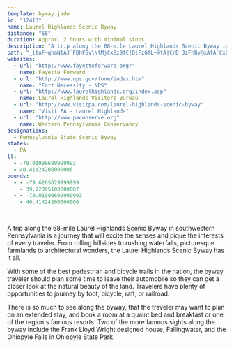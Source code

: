 ```yaml
---
template: byway.jade
id: "12413"
name: Laurel Highlands Scenic Byway
distance: "68"
duration: Approx. 2 hours with minimal stops.
description: "A trip along the 68-mile Laurel Highlands Scenic Byway in southwestern Pennsylvania is a journey that will excite the senses and pique the interests of every traveler."
path: "_ltuF~qhaNtAJ`FDhFGv\\tMjCxBzBfC|DlFzGfL~@tA|CrD`JzFnBv@xAfA`CxBtLhN|JdMvJnMpC|Ezq@pgArCxDhNpWhE`K|BfJxAtQdCzQl@zISlEwDx\\g@rGy@zGhStErAh@p@DrCQdFl@pBx@fBpFxAtFrBnJrAjEjBxBdEtBnBx@|Cx@fMdGzE~A|DbFbFhRlEdI|EfFrBzClApDjAzEl@lB~AfDlCfDd@dAhAzCh@vBZxCP~ENpM?pUJvINzDlAfObBvP^lBt@dC|BlEbV~a@`GpSZr@vApBv^dW~@dA|@xAn@lBlBhIZv@hApAvAfAn@ZxBd@z@BnKk@zJSzc@l@fC^d@AdFlA|JfFfCr@xBEdBe@pD[lCf@`A`@x@n@|A`Br@zAt@dCdAtGlBdEfAjAp@l@`Bj@dCNlA?lC\\tAj@xBtB|@`BbAhDxEnRlAvDnBbEhTd\\hEzDpCzAnAb@pCt@dRbD|BLnBK`LsCzEoB~PgLpAYpDKxAPbBf@d`@|MvCvAtA`A|AlBjAvBbNvYzM~^hChG|CrE~^b_@bCtChBjCbCfFV~@~\\xz@fC~E~AdCxNvOxDxE|BxBxAdBlMvMlA~At@~Ab@rDrChLfGfP~M~\\xBlI`EvXnAhLn@fChBhEvBzGxBlEdClClBxAzHfDzBtAvBvDZ~@tEhS`@nHRfKrArFlCbJd@lAHn@r@rBdBfDlFfG~AdBzHhId@r@v@p@|ErBlCMfL}BrCMvCm@rHwBx@J`D~@zDzArBh@dJzCpNfGzDr@hAb@lClCdBtBxAjAfB~@nB~AfDtCbBrB|FlKjAjBtGbGrEdF`GhJpKzQt@~@vSlKlLnGtm@~X|GdCfF~BtBxA|ArAjItJ~A~BbAjBbt@x}AzNnVhS~`@lAfBxEhJfE~Jbf@jxAbCjFzA`Cvd@zl@zLfPrCdDfGrErH`DfGt@rBh@vAFrFtDN\\lBxBp@DvPtOhRpO~AvBrF`KxQxUxOtTrEfI|R``@nCdIxAtGt@~EVj@Hz@zAxGxBlElFhHxAlEfAxHj@fHr@rEvA~CbCfDbIlIbEfDj_@pNbAt@r@`AbDxG|AtBdBfBpGxCtNhTl@d@tCxDfJ`MNZv@r@d@RrAn@b@CtV_X\\w@ZeB^iDReD?aAlA_@hDTzFoNfOq\\~KeXpHiRxI}Vv@sCn@gAbEcMjFaO|DwFfL{IlAcBx@qBrERbCVvGfAt@X|DzBnB|AlE~B`GtDzF~En@r@^DfXnV|C`CxCzApMfEpDdAzAVfASrG_@xDXx@`@xI`D~@t@nA`CXRxEbNlCdFxOpWto@ldAbExHxArEtA`KnLhh@bGzPhKvXrCnMdCrIlBlDbArAxAjAbEfBdC^pBDjOeCfCy@bCeArBcAjBoApC}@hDw@zHQ|Cm@dAa@r@i@bCoDXy@p@kA^eAnHqN`AsA`B_AnC}@vCEhBb@rAfArA~Az@r@|FdB`Dp@rClAdA~@lAfBbArBnAtEnOfo@t@lD|BxIrCfMX~LGtYr@nGbBtJ`ErMdBxDd@lBpD`FxFdFdDlEhCzEhQlc@|FfMrDrFbEnFpIjIlBxAtd@~Xr@r@xEgFbEoChOqApDEfIfBtD|BnGbHvFfH`C|AjDlA~i@tK`S`@pMd@~AS|Aq@~PiK|As@nB]vBP~@VhD`BbGrD`EjBpn@vIvSbCbCDtA[bAa@fJyFhBuAzH_EnDqAvCMlGyAtZsK~BgA`FaEhAa@xd@?xDb@vBt@tBbAhA|@rAtAfJdM|@d@nA`@tJ~@xD`BnPlIfCdAlElAbCfAxAjAtD`FpEzEhBtAlAf@zM`DxADhDMbDe@`EGlC\\~CbAbCfBNBjIvIxDrGhAdAd@RpArAhCxB`L`Eb@l@XIhC`A|KQtGV~Ad@tKfBxB@rCi@x@_@r@k@~@eArEsIhAgBrC_DbA_@hBUfVCrD[~Bg@pFChA\\fInGlAzA~CpFxArC|@fCd@dCh@bFHhNEnDJvGtArJ?~@GtAg@jDyDlLcBnGOdBC~BfAtD~CfGzKhXxB~DlEjJlAnCtAzDlAzA|BpAdALpDJ|FEbClB~BdApBJhCQxBBlCRjRbFjFBn@e@bCSdBRfDlAb@^xAxFr@fBd@`AhAjATl@fAb@xEl@vDSrElArBpANfD?bFt@rHr@dD~BfH`BxC~A^r@]h@\\j@n@\\|@j@lCR`CdB`Hd@dAlC`AhAbAxAhCr@h@r@F~DyBl@?d@LjFlHt@~BBvAg@zJLzDd@v@bEbEb@p@lGfO|AvCd@n@|Bf@pKe@rABbANpLpFxAlAj@~@?^`CtI|C`HzKhXrAlBhDtDbFpElAnA`AvB`@~AFrHRnBd@rAXj@~@`AfBjAxAr@bIlKpAxBx@fB`A~Cf@x@d@lCDjF\\tAxEhGxA~AfEpD~Al@`CVhB`@bA|@~@rBhCtGrAhFhQnW`@|@NfAl@`O|AfJh@bB~DxHbA~@zHxCxBXbB?dCR|Bd@n@XjH`F_A~BxFfIlHtD|BpCrGxCjGx@rAZbAp@~A~Ar@f@~@Rx@Kt@UXk@n@k@rAg@pJsBt@LhNlE|@r@xCvIP`Al@rAn@`AbBpBt@l@`GrCfBpBz@nAfCvErC`GrBzGz@nD?d@h@dD~@rNf@`EXfBh@`BbDrIrBlG^x@rGtFvCvD|FxEbBz@vHdCxAdAz@lAfUhe@xAvDrBzFlDvOd@~CXv@fDfDzB`Fv@p@n@X~@z@b@vBXlCHfB?nGYjCqAtE?v@v@lFnCfIhBzCh@vBrAzHHrA?lGEdDIlBOf@aHfFi@`AvDuAxAQhBg@|ByA|C{Dj@kABSSsCb@_Ad@c@XGlD?dAQ~@i@jCiC~@iBbAsCt@mAj@]vEg@v@_@t@eA|B_BxGaEvAs@d@EbPjOhBtAdB`AbPzCdb@dKxClB|PhMx@^jCx@rB^tFPxUi@pEuAd@]bCaA~BY|Bd@fFtDb@Pf@DvBe@fCkAtAQzLbC`JYpFFj@GfBq@jL["
websites: 
  - url: "http://www.fayetteforward.org/"
    name: Fayette Forward
  - url: "http://www.nps.gov/fone/index.htm"
    name: "Fort Necessity - NPS"
  - url: "http://www.laurelhighlands.org/index.asp"
    name: Laurel Highlands Visitors Bureau
  - url: "http://www.visitpa.com/laurel-highlands-scenic-byway"
    name: "Visit PA - Laurel Highlands"
  - url: "http://www.paconserve.org"
    name: Western Pennsylvania Conservancy
designations: 
  - Pennsylvania State Scenic Byway
states: 
  - PA
ll: 
  - -79.01999699999993
  - 40.41424200000006
bounds: 
  - - -79.6265029999999
    - 39.72095100000007
  - - -79.01999699999993
    - 40.41424200000006

---
```


A trip along the 68-mile Laurel Highlands Scenic Byway in southwestern Pennsylvania is a journey that will excite the senses and pique the interests of every traveler. From rolling hillsides to rushing waterfalls, picturesque farmlands to architectural wonders, the Laurel Highlands Scenic Byway has it all.  
  
With some of the best pedestrian and bicycle trails in the nation, the byway traveler should plan some time to leave their automobile so they can get a closer look at the natural beauty of the land. Travelers have plenty of opportunities to journey by foot, bicycle, raft, or railroad.  
  
There is so much to see along the byway, that the traveler may want to plan on an extended stay, and book a room at a quaint bed and breakfast or one of the region's famous resorts. Two of the more famous sights along the byway include the Frank Lloyd Wright designed house, Fallingwater, and the Ohiopyle Falls in Ohiopyle
State Park.  